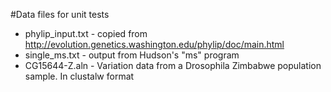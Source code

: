 #Data files for unit tests

* phylip_input.txt - copied from http://evolution.genetics.washington.edu/phylip/doc/main.html
* single_ms.txt - output from Hudson's "ms" program
* CG15644-Z.aln - Variation data from a Drosophila Zimbabwe population sample.  In clustalw format
